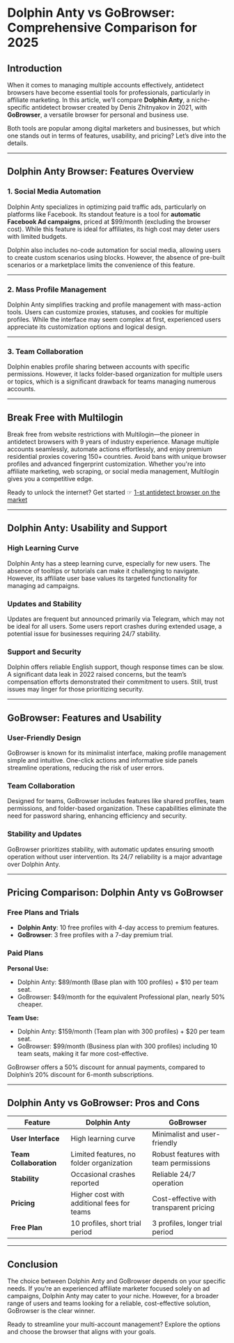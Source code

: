 # Dolphin Anty vs GoBrowser: Comprehensive Comparison for 2025

## Introduction

When it comes to managing multiple accounts effectively, antidetect browsers have become essential tools for professionals, particularly in affiliate marketing. In this article, we’ll compare **Dolphin Anty**, a niche-specific antidetect browser created by Denis Zhitnyakov in 2021, with **GoBrowser**, a versatile browser for personal and business use.

Both tools are popular among digital marketers and businesses, but which one stands out in terms of features, usability, and pricing? Let’s dive into the details.

---

## Dolphin Anty Browser: Features Overview

### 1. Social Media Automation
Dolphin Anty specializes in optimizing paid traffic ads, particularly on platforms like Facebook. Its standout feature is a tool for **automatic Facebook Ad campaigns**, priced at $99/month (excluding the browser cost). While this feature is ideal for affiliates, its high cost may deter users with limited budgets.

Dolphin also includes no-code automation for social media, allowing users to create custom scenarios using blocks. However, the absence of pre-built scenarios or a marketplace limits the convenience of this feature.

---

### 2. Mass Profile Management
Dolphin Anty simplifies tracking and profile management with mass-action tools. Users can customize proxies, statuses, and cookies for multiple profiles. While the interface may seem complex at first, experienced users appreciate its customization options and logical design.

---

### 3. Team Collaboration
Dolphin enables profile sharing between accounts with specific permissions. However, it lacks folder-based organization for multiple users or topics, which is a significant drawback for teams managing numerous accounts.

---

## Break Free with Multilogin

Break free from website restrictions with Multilogin—the pioneer in antidetect browsers with 9 years of industry experience. Manage multiple accounts seamlessly, automate actions effortlessly, and enjoy premium residential proxies covering 150+ countries. Avoid bans with unique browser profiles and advanced fingerprint customization. Whether you're into affiliate marketing, web scraping, or social media management, Multilogin gives you a competitive edge.

Ready to unlock the internet? Get started ☞ [1-st antidetect browser on the market](https://bit.ly/multIlogin)

---

## Dolphin Anty: Usability and Support

### High Learning Curve
Dolphin Anty has a steep learning curve, especially for new users. The absence of tooltips or tutorials can make it challenging to navigate. However, its affiliate user base values its targeted functionality for managing ad campaigns.

### Updates and Stability
Updates are frequent but announced primarily via Telegram, which may not be ideal for all users. Some users report crashes during extended usage, a potential issue for businesses requiring 24/7 stability.

### Support and Security
Dolphin offers reliable English support, though response times can be slow. A significant data leak in 2022 raised concerns, but the team’s compensation efforts demonstrated their commitment to users. Still, trust issues may linger for those prioritizing security.

---

## GoBrowser: Features and Usability

### User-Friendly Design
GoBrowser is known for its minimalist interface, making profile management simple and intuitive. One-click actions and informative side panels streamline operations, reducing the risk of user errors.

### Team Collaboration
Designed for teams, GoBrowser includes features like shared profiles, team permissions, and folder-based organization. These capabilities eliminate the need for password sharing, enhancing efficiency and security.

### Stability and Updates
GoBrowser prioritizes stability, with automatic updates ensuring smooth operation without user intervention. Its 24/7 reliability is a major advantage over Dolphin Anty.

---

## Pricing Comparison: Dolphin Anty vs GoBrowser

### Free Plans and Trials
- **Dolphin Anty**: 10 free profiles with 4-day access to premium features.
- **GoBrowser**: 3 free profiles with a 7-day premium trial.

### Paid Plans
**Personal Use:**
- Dolphin Anty: $89/month (Base plan with 100 profiles) + $10 per team seat.
- GoBrowser: $49/month for the equivalent Professional plan, nearly 50% cheaper.

**Team Use:**
- Dolphin Anty: $159/month (Team plan with 300 profiles) + $20 per team seat.
- GoBrowser: $99/month (Business plan with 300 profiles) including 10 team seats, making it far more cost-effective.

GoBrowser offers a 50% discount for annual payments, compared to Dolphin’s 20% discount for 6-month subscriptions.

---

## Dolphin Anty vs GoBrowser: Pros and Cons

| Feature                 | Dolphin Anty                                  | GoBrowser                                   |
|-------------------------|-----------------------------------------------|--------------------------------------------|
| **User Interface**      | High learning curve                          | Minimalist and user-friendly               |
| **Team Collaboration**  | Limited features, no folder organization     | Robust features with team permissions      |
| **Stability**           | Occasional crashes reported                  | Reliable 24/7 operation                    |
| **Pricing**             | Higher cost with additional fees for teams   | Cost-effective with transparent pricing    |
| **Free Plan**           | 10 profiles, short trial period              | 3 profiles, longer trial period            |

---

## Conclusion

The choice between Dolphin Anty and GoBrowser depends on your specific needs. If you’re an experienced affiliate marketer focused solely on ad campaigns, Dolphin Anty may cater to your niche. However, for a broader range of users and teams looking for a reliable, cost-effective solution, GoBrowser is the clear winner.

Ready to streamline your multi-account management? Explore the options and choose the browser that aligns with your goals.

